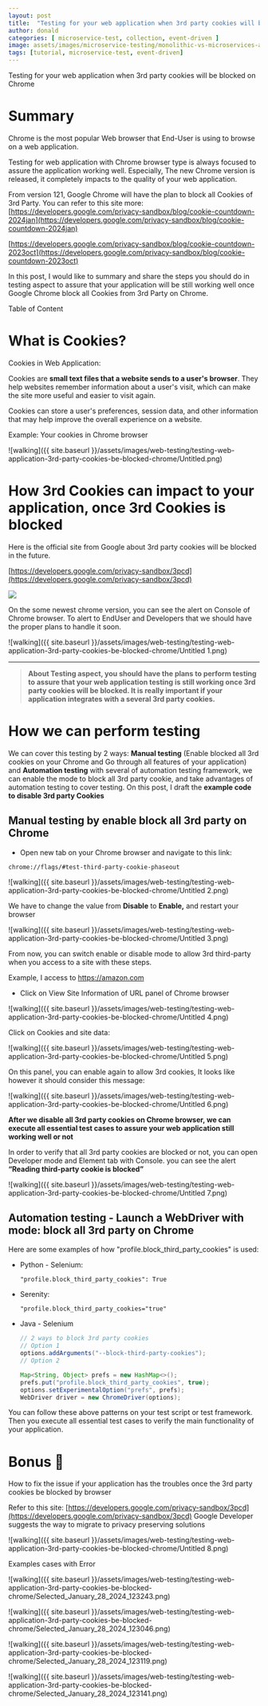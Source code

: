 ```yaml
---
layout: post
title:  "Testing for your web application when 3rd party cookies will be blocked on Chrome"
author: donald
categories: [ microservice-test, collection, event-driven ]
image: assets/images/microservice-testing/monolithic-vs-microservices-architecture.png
tags: [tutorial, microservice-test, event-driven]
---
```


Testing for your web application when 3rd party cookies will be blocked on Chrome


# Summary

Chrome is the most popular Web browser that End-User is using to browse on a web application.

Testing for web application with Chrome browser type is always focused to assure the application working well. Especially, The new Chrome version is released, it completely impacts to the quality of your web application.

From version 121, Google Chrome will have the plan to block all Cookies of 3rd Party. You can refer to this site more: [https://developers.google.com/privacy-sandbox/blog/cookie-countdown-2024jan](https://developers.google.com/privacy-sandbox/blog/cookie-countdown-2024jan) 

[https://developers.google.com/privacy-sandbox/blog/cookie-countdown-2023oct](https://developers.google.com/privacy-sandbox/blog/cookie-countdown-2023oct)

In this post, I would like to summary and share the steps you should do in testing aspect to assure that your application will be still working well once Google Chrome block all Cookies from 3rd Party on Chrome.

Table of Content

# What is Cookies?

Cookies in Web Application:

Cookies are **small text files that a website sends to a user's browser**. They help websites remember information about a user's visit, which can make the site more useful and easier to visit again.

Cookies can store a user's preferences, session data, and other information that may help improve the overall experience on a website.

Example: Your cookies in Chrome browser

![walking]({{ site.baseurl }}/assets/images/web-testing/testing-web-application-3rd-party-cookies-be-blocked-chrome/Untitled.png)

# How 3rd Cookies can impact to your application, once 3rd Cookies is blocked

Here is the official site from Google about 3rd party cookies will be blocked in the future.

[https://developers.google.com/privacy-sandbox/3pcd](https://developers.google.com/privacy-sandbox/3pcd)

![](https://developers.google.com/static/privacy-sandbox/assets/images/blog/timeline-third-party-coo-fd786ca08c6e9_1440.png)

On the some newest chrome version, you can see the alert on Console of Chrome browser. To alert to EndUser and Developers that we should have the proper plans to handle it soon.

![walking]({{ site.baseurl }}/assets/images/web-testing/testing-web-application-3rd-party-cookies-be-blocked-chrome/Untitled 1.png)

---

> **About Testing aspect, you should have the plans to perform testing to assure that your web application testing is still working once 3rd party cookies will be blocked.
It is really important if your application integrates with a several 3rd party cookies.**
> 

# How we can perform testing

We can cover this testing by 2 ways: **Manual testing** (Enable blocked all 3rd cookies on your Chrome and Go through all features of your application) and **Automation testing** with several of automation testing framework, we can enable the mode to block all 3rd party cookie, and take advantages of automation testing to cover testing. On this post, I draft the **example code to disable 3rd party Cookies** 

## Manual testing by enable block all 3rd party on Chrome

- Open new tab on your Chrome browser  and navigate to this link:

```
chrome://flags/#test-third-party-cookie-phaseout
```

![walking]({{ site.baseurl }}/assets/images/web-testing/testing-web-application-3rd-party-cookies-be-blocked-chrome/Untitled 2.png)

We have to change the value from **Disable** to **Enable,** and restart your browser

![walking]({{ site.baseurl }}/assets/images/web-testing/testing-web-application-3rd-party-cookies-be-blocked-chrome/Untitled 3.png)

From now, you can switch enable or disable mode to allow 3rd third-party when you access to a site with these steps.

Example, I access to https://amazon.com

- Click on View Site Information of URL panel of Chrome browser

![walking]({{ site.baseurl }}/assets/images/web-testing/testing-web-application-3rd-party-cookies-be-blocked-chrome/Untitled 4.png)

Click on Cookies and site data:

![walking]({{ site.baseurl }}/assets/images/web-testing/testing-web-application-3rd-party-cookies-be-blocked-chrome/Untitled 5.png)

On this panel, you can enable again to allow 3rd cookies, It looks like however it should consider this message:

![walking]({{ site.baseurl }}/assets/images/web-testing/testing-web-application-3rd-party-cookies-be-blocked-chrome/Untitled 6.png)

**After we disable all 3rd party cookies on Chrome browser, we can execute all essential test cases to assure your web application still working well or not**

In order to verify that all 3rd party cookies are blocked or not, you can open Developer mode  and Element tab with Console. you can see the alert **“Reading third-party cookie is blocked”**

![walking]({{ site.baseurl }}/assets/images/web-testing/testing-web-application-3rd-party-cookies-be-blocked-chrome/Untitled 7.png)

## Automation testing - Launch a WebDriver with mode: block all 3rd party on Chrome

Here are some examples of how "profile.block_third_party_cookies" is used:

- Python - Selenium:
    
    ```
    "profile.block_third_party_cookies": True
    ```
    
- Serenity:
    
    ```
    "profile.block_third_party_cookies="true"
    ```
    
- Java - Selenium
    
    ```java
    // 2 ways to block 3rd party cookies
    // Option 1
    options.addArguments("--block-third-party-cookies");
    // Option 2
    
    Map<String, Object> prefs = new HashMap<>();
    prefs.put("profile.block_third_party_cookies", true);
    options.setExperimentalOption("prefs", prefs);
    WebDriver driver = new ChromeDriver(options);
    ```
    

You can follow these above patterns on your test script or test framework. Then you execute all essential test cases to verify the main functionality of your application.

# Bonus 🙂

How to fix the issue if your application has the troubles once the 3rd party cookies be blocked by browser

Refer to this site: [https://developers.google.com/privacy-sandbox/3pcd](https://developers.google.com/privacy-sandbox/3pcd) Google Developer suggests the way to migrate to privacy preserving solutions

![walking]({{ site.baseurl }}/assets/images/web-testing/testing-web-application-3rd-party-cookies-be-blocked-chrome/Untitled 8.png)

Examples cases with Error

![walking]({{ site.baseurl }}/assets/images/web-testing/testing-web-application-3rd-party-cookies-be-blocked-chrome/Selected_January_28_2024_123243.png)

![walking]({{ site.baseurl }}/assets/images/web-testing/testing-web-application-3rd-party-cookies-be-blocked-chrome/Selected_January_28_2024_123046.png)

![walking]({{ site.baseurl }}/assets/images/web-testing/testing-web-application-3rd-party-cookies-be-blocked-chrome/Selected_January_28_2024_123119.png)

![walking]({{ site.baseurl }}/assets/images/web-testing/testing-web-application-3rd-party-cookies-be-blocked-chrome/Selected_January_28_2024_123141.png)